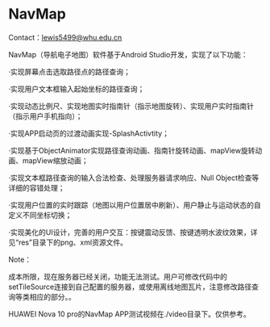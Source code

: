 # NavMap

Contact：lewis5499@whu.edu.cn

NavMap（导航电子地图）软件基于Android Studio开发，实现了以下功能：

·实现屏幕点击选取路径点的路径查询；

·实现用户文本框输入起始坐标的路径查询；

·实现动态比例尺、实现地图实时指南针（指示地图旋转）、实现用户实时指南针（指示用户手机指向）；

·实现APP启动页的过渡动画实现-SplashActivtity；

·实现基于ObjectAnimator实现路径查询动画、指南针旋转动画、mapView旋转动画、mapView缩放动画；

·实现文本框路径查询的输入合法检查、处理服务器请求响应、Null Object检查等详细的容错处理；

·实现用户位置的实时跟踪（地图以用户位置居中刷新）、用户静止与运动状态的自定义不同坐标切换；

·实现美化的UI设计，完善的用户交互：按键震动反馈、按键透明水波纹效果，详见“res”目录下的png、xml资源文件。

Note：

成本所限，现在服务器已经关闭，功能无法测试。用户可修改代码中的setTileSource连接到自己配置的服务器，或使用离线地图瓦片，注意修改路径查询等类相应的部分。。

HUAWEI Nova 10 pro的NavMap APP测试视频在./video目录下。仅供参考。
